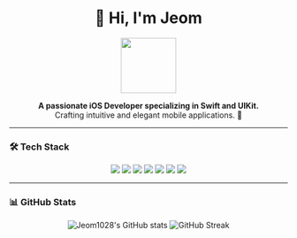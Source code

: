 <h1 align="center">👋 Hi, I'm Jeom</h1>

<p align="center">
  <img src="https://media.giphy.com/media/iIqmM5tTjmpOB9mpbn/giphy.gif" width="100"/>
</p>

<p align="center">
  <b>A passionate iOS Developer specializing in Swift and UIKit.</b><br>
  Crafting intuitive and elegant mobile applications. 🚀
</p>

---

### 🛠️ Tech Stack
<p align="center">
  <img src="https://img.shields.io/badge/Swift-F05138?style=for-the-badge&logo=swift&logoColor=white"/>
  <img src="https://img.shields.io/badge/UIKit-2396F3?style=for-the-badge&logo=apple&logoColor=white"/>
  <img src="https://img.shields.io/badge/RxSwift-B7178C?style=for-the-badge&logo=reactivex&logoColor=white"/>
  <img src="https://img.shields.io/badge/Xcode-1575F9?style=for-the-badge&logo=xcode&logoColor=white"/>
  <img src="https://img.shields.io/badge/Git-F05032?style=for-the-badge&logo=git&logoColor=white"/>
  <img src="https://img.shields.io/badge/GitHub-181717?style=for-the-badge&logo=github&logoColor=white"/>
  <img src="https://img.shields.io/badge/SPM-FA7343?style=for-the-badge&logo=swift&logoColor=white"/>
</p>

---

### 📊 GitHub Stats
<p align="center">
  <img src="https://github-readme-stats.vercel.app/api?username=Jeom1028&show_icons=true&theme=tokyonight&hide=prs" alt="Jeom1028's GitHub stats" />
  <img src="https://github-readme-streak-stats.herokuapp.com/?user=Jeom1028&theme=tokyonight" alt="GitHub Streak" />
</p>
